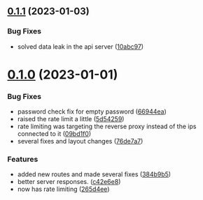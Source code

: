 ## [0.1.1](https://github.com/Torwent/wasp-api/compare/v0.1.0...v0.1.1) (2023-01-03)


### Bug Fixes

* solved data leak in the api server ([10abc97](https://github.com/Torwent/wasp-api/commit/10abc9717df08d744a7c68f7bb5e2e011bb64b4d))



# [0.1.0](https://github.com/Torwent/wasp-api/compare/384b9b587a671170fb991ea4b116cd7dd3d45ec0...v0.1.0) (2023-01-01)


### Bug Fixes

* password check fix for empty password ([66944ea](https://github.com/Torwent/wasp-api/commit/66944ea6017c9c2538f22f96c6f8b9a354321cfe))
* raised the rate limit a little ([5d54259](https://github.com/Torwent/wasp-api/commit/5d54259b626e8c153fc82b5b26bcd432cf8015ce))
* rate limiting was targeting the reverse proxy instead of the ips connected to it ([09bd1f0](https://github.com/Torwent/wasp-api/commit/09bd1f0bdb468ca5d81d5d5e6d14d0210832b65a))
* several fixes and layout changes ([76de7a7](https://github.com/Torwent/wasp-api/commit/76de7a7c9e221136939cf9a89eb466af40dec38d))


### Features

* added new routes and made several fixes ([384b9b5](https://github.com/Torwent/wasp-api/commit/384b9b587a671170fb991ea4b116cd7dd3d45ec0))
* better server responses. ([c42e6e8](https://github.com/Torwent/wasp-api/commit/c42e6e8aa4873a30efe71dbfdd52c8c69aca6a23))
* now has rate limiting ([265d4ee](https://github.com/Torwent/wasp-api/commit/265d4eec1f75367bd216df5738cc5496f1e87f17))



